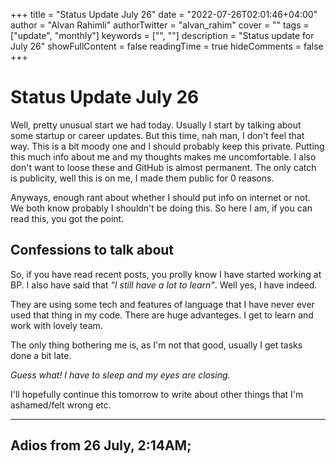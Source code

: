 +++
title = "Status Update July 26"
date = "2022-07-26T02:01:46+04:00"
author = "Alvan Rahimli"
authorTwitter = "alvan_rahim" 
cover = ""
tags = ["update", "monthly"]
keywords = ["", ""]
description = "Status update for July 26"
showFullContent = false
readingTime = true
hideComments = false
+++

# Status Update July 26

Well, pretty unusual start we had today. Usually I start by talking about some startup or career updates. But this time, nah man, I don't feel that way. This is a bit moody one and I should probably keep this private. Putting this much info about me and my thoughts makes me uncomfortable. I also don't want to loose these and GitHub is almost permanent. The only catch is publicity, well this is on me, I made them public for 0 reasons. 

Anyways, enough rant about whether I should put info on internet or not. We both know probably I shouldn't be doing this. So here I am, if you can read this, you got the point.

## Confessions to talk about
So, if you have read recent posts, you prolly know I have started working at BP. I also have said that *"I still have a lot to learn"*. Well yes, I have indeed.

They are using some tech and features of language that I have never ever used that thing in my code. There are huge advanteges. I get to learn and work with lovely team.

The only thing bothering me is, as I'm not that good, usually I get tasks done a bit late. 

*Guess what! I have to sleep and my eyes are closing.*

I'll hopefully continue this tomorrow to write about other things that I'm ashamed/felt wrong etc. 

---
Adios from 26 July, 2:14AM;
---
